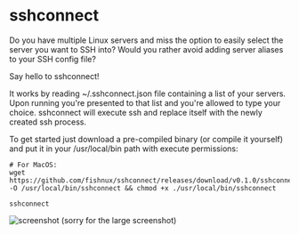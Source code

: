 # sshconnect

Do you have multiple Linux servers and miss the option to easily select the server you want to SSH into? Would you rather avoid adding server aliases to your SSH config file?

Say hello to sshconnect!

It works by reading ~/.sshconnect.json file containing a list of your servers. Upon running you're presented to that list and you're allowed to type your choice. sshconnect will execute ssh and replace itself with the newly created ssh process.

To get started just download a pre-compiled binary (or compile it yourself) and put it in your /usr/local/bin path with execute permissions:
```
# For MacOS:
wget https://github.com/fishnux/sshconnect/releases/download/v0.1.0/sshconnect_osx -O /usr/local/bin/sshconnect && chmod +x ./usr/local/bin/sshconnect
```
```
sshconnect
```
![screenshot](https://i.imgur.com/ZVATwux.png)
(sorry for the large screenshot)
